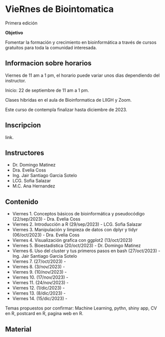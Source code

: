 # VieRnes de Biointomatica

Primera edición

**Objetivo**

Fomentar la formación y crecimiento en bioinformática a través de cursos gratuitos para toda la comunidad interesada.    

## Informacion sobre horarios

Viernes de 11 am a 1 pm, el horario puede variar unos dias dependiendo del instructor.

Inicio: 22 de septiembre de 11 am a 1 pm.

Clases hibridas en el aula de Bioinformatica de LIIGH y Zoom.

Este curso de contempla finalizar hasta diciembre de 2023.

## Inscripcion

link. 

## Instructores

- Dr. Domingo Matinez
- Dra. Evelia Coss
- Ing. Jair Santiago Garcia Sotelo
- LCG. Sofia Salazar
- M.C. Ana Hernandez

## Contenido

- Viernes 1. Conceptos básicos de bioinformática y pseudocódigo (22/sep/2023) - Dra. Evelia Coss
- Viernes 2. Introducción a R (29/sep/2023) - LCG. Sofia Salazar
- Viernes 3. Manipulación y limpieza de datos con dplyr y tidyr (06/oct/2023) - Dra. Evelia Coss
- Viernes 4. Visualización grafica con ggplot2 (13/oct/2023)
- Viernes 5. Bioestadistica (20/oct/2023) - Dr. Domingo Matinez
- Viernes 6. Uso del cluster y tus primeros pasos en bash (27/oct/2023) - Ing. Jair Santiago Garcia Sotelo
- Viernes 7. (27/oct/2023) - 
- Viernes 8. (3/nov/2023) - 
- Viernes 9. (10/nov/2023) -
- Viernes 10. (17/nov/2023) - 
- Viernes 11. (24/nov/2023) - 
- Viernes 12. (1/dic/2023) -
- Viernes 13. (8/dic/2023) - 
- Viernes 14. (15/dic/2023) -

Temas propuestos por confirmar: Machine Learning, pythn, shiny app, CV en R, postcard en R, pagina web en R.

## Material
